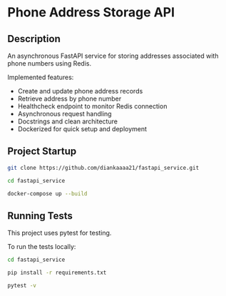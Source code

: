 # Phone Address Storage API

## Description
An asynchronous FastAPI service for storing addresses associated with phone numbers using Redis.

Implemented features:
- Create and update phone address records
- Retrieve address by phone number
- Healthcheck endpoint to monitor Redis connection
- Asynchronous request handling
- Docstrings and clean architecture
- Dockerized for quick setup and deployment

## Project Startup

```bash
git clone https://github.com/diankaaaa21/fastapi_service.git

cd fastapi_service

docker-compose up --build
```

## Running Tests
This project uses pytest for testing.

To run the tests locally:
```bash
cd fastapi_service

pip install -r requirements.txt

pytest -v
```